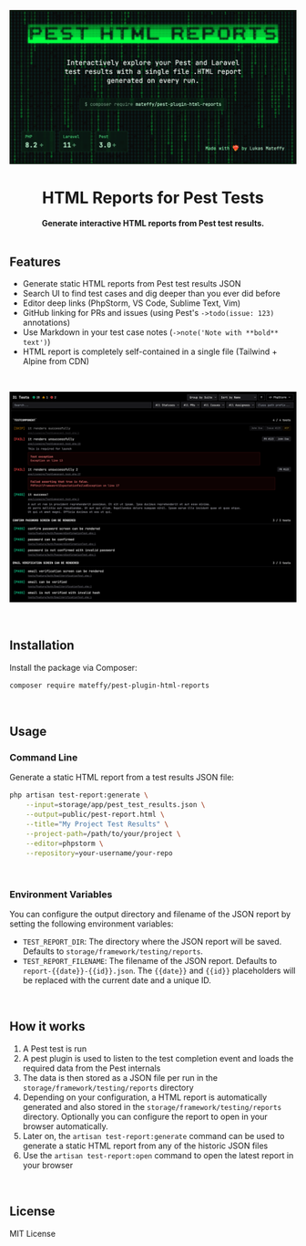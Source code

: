 ![HTML Reports for Pest Tests](./docs/images/header-1.png)

<div class="flex flex-col gap-4" align="center">
	<h1>
		HTML Reports for Pest Tests
	</h1>
	<strong>
		Generate interactive HTML reports from Pest test results.
	</strong>
</div>

<br />

## Features

-   Generate static HTML reports from Pest test results JSON
-   Search UI to find test cases and dig deeper than you ever did before
-   Editor deep links (PhpStorm, VS Code, Sublime Text, Vim)
-   GitHub linking for PRs and issues (using Pest's `->todo(issue: 123)` annotations)
-   Use Markdown in your test case notes (`->note('Note with **bold** text')`)
-   HTML report is completely self-contained in a single file (Tailwind + Alpine from CDN)

<br />

![Screenshot showing an example report](./docs/images/screenshot.png)

<br />

## Installation

Install the package via Composer:

```bash
composer require mateffy/pest-plugin-html-reports
```

<br />

## Usage

### Command Line

Generate a static HTML report from a test results JSON file:

```bash
php artisan test-report:generate \
    --input=storage/app/pest_test_results.json \
    --output=public/pest-report.html \
    --title="My Project Test Results" \
    --project-path=/path/to/your/project \
    --editor=phpstorm \
    --repository=your-username/your-repo
```

<br />

### Environment Variables

You can configure the output directory and filename of the JSON report by setting the following environment variables:

-   `TEST_REPORT_DIR`: The directory where the JSON report will be saved. Defaults to `storage/framework/testing/reports`.
-   `TEST_REPORT_FILENAME`: The filename of the JSON report. Defaults to `report-{{date}}-{{id}}.json`. The `{{date}}` and `{{id}}` placeholders will be replaced with the current date and a unique ID.

<br />

## How it works

1. A Pest test is run
2. A pest plugin is used to listen to the test completion event and loads the required data from the Pest internals
3. The data is then stored as a JSON file per run in the `storage/framework/testing/reports` directory
4. Depending on your configuration, a HTML report is automatically generated and also stored in the `storage/framework/testing/reports` directory. Optionally you can configure the report to open in your browser automatically.
5. Later on, the `artisan test-report:generate` command can be used to generate a static HTML report from any of the historic JSON files
6. Use the `artisan test-report:open` command to open the latest report in your browser

<br />

## License

MIT License

